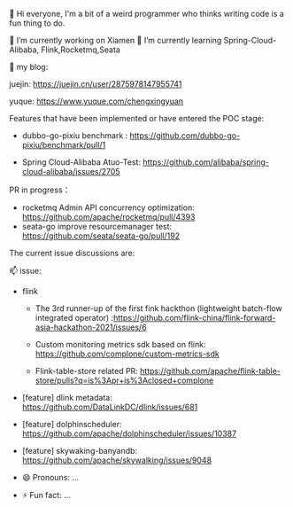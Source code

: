 👋 Hi everyone, I'm a bit of a weird programmer who thinks writing code is a fun thing to do.

 🔭 I’m currently working on Xiamen
 🌱 I’m currently learning Spring-Cloud-Alibaba, Flink,Rocketmq,Seata
 
👯 my blog:

juejin: https://juejin.cn/user/2875978147955741

yuque: https://www.yuque.com/chengxingyuan

Features that have been implemented or have entered the POC stage:

- dubbo-go-pixiu benchmark : https://github.com/dubbo-go-pixiu/benchmark/pull/1

- Spring Cloud-Alibaba Atuo-Test: https://github.com/alibaba/spring-cloud-alibaba/issues/2705


PR in progress：

- rocketmq Admin API concurrency optimization: https://github.com/apache/rocketmq/pull/4393
- seata-go improve resourcemanager test: https://github.com/seata/seata-go/pull/192

The current issue discussions are:

📫 issue:

- flink
  - The 3rd runner-up of the first fink hackthon (lightweight batch-flow integrated operator) :https://github.com/flink-china/flink-forward-asia-hackathon-2021/issues/6

  - Custom monitoring metrics sdk based on flink: https://github.com/complone/custom-metrics-sdk
     
  - Flink-table-store related PR: https://github.com/apache/flink-table-store/pulls?q=is%3Apr+is%3Aclosed+complone
     
- [feature] dlink metadata:  https://github.com/DataLinkDC/dlink/issues/681

- [feature] dolphinscheduler: https://github.com/apache/dolphinscheduler/issues/10387

- [feature] skywaking-banyandb: https://github.com/apache/skywalking/issues/9048

- 😄 Pronouns: ...
- ⚡ Fun fact: ...
